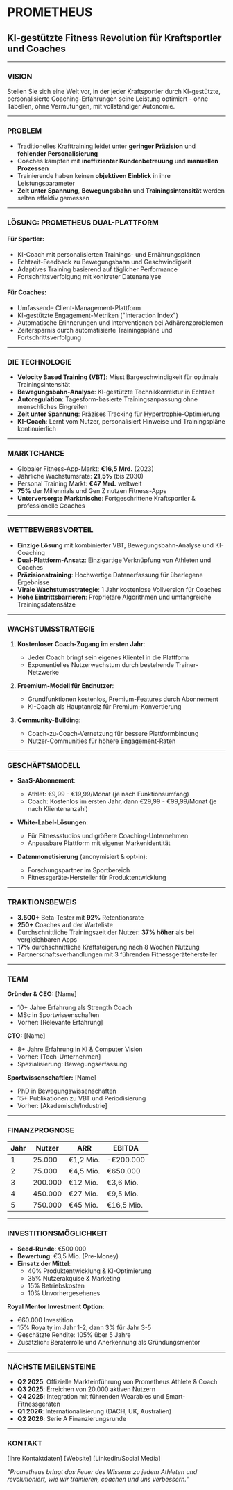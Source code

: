 # PROMETHEUS
## KI-gestützte Fitness Revolution für Kraftsportler und Coaches

---

### VISION
Stellen Sie sich eine Welt vor, in der jeder Kraftsportler durch KI-gestützte, personalisierte Coaching-Erfahrungen seine Leistung optimiert - ohne Tabellen, ohne Vermutungen, mit vollständiger Autonomie.

---

### PROBLEM
* Traditionelles Krafttraining leidet unter **geringer Präzision** und **fehlender Personalisierung**
* Coaches kämpfen mit **ineffizienter Kundenbetreuung** und **manuellen Prozessen**
* Trainierende haben keinen **objektiven Einblick** in ihre Leistungsparameter
* **Zeit unter Spannung**, **Bewegungsbahn** und **Trainingsintensität** werden selten effektiv gemessen

---

### LÖSUNG: PROMETHEUS DUAL-PLATTFORM
#### Für Sportler:
* KI-Coach mit personalisierten Trainings- und Ernährungsplänen
* Echtzeit-Feedback zu Bewegungsbahn und Geschwindigkeit
* Adaptives Training basierend auf täglicher Performance
* Fortschrittsverfolgung mit konkreter Datenanalyse

#### Für Coaches:
* Umfassende Client-Management-Plattform
* KI-gestützte Engagement-Metriken ("Interaction Index")
* Automatische Erinnerungen und Interventionen bei Adhärenzproblemen
* Zeitersparnis durch automatisierte Trainingspläne und Fortschrittsverfolgung

---

### DIE TECHNOLOGIE
* **Velocity Based Training (VBT)**: Misst Bargeschwindigkeit für optimale Trainingsintensität
* **Bewegungsbahn-Analyse**: KI-gestützte Technikkorrektur in Echtzeit
* **Autoregulation**: Tagesform-basierte Trainingsanpassung ohne menschliches Eingreifen
* **Zeit unter Spannung**: Präzises Tracking für Hypertrophie-Optimierung
* **KI-Coach**: Lernt vom Nutzer, personalisiert Hinweise und Trainingspläne kontinuierlich

---

### MARKTCHANCE
* Globaler Fitness-App-Markt: **€16,5 Mrd.** (2023)
* Jährliche Wachstumsrate: **21,5%** (bis 2030)
* Personal Training Markt: **€47 Mrd.** weltweit
* **75%** der Millennials und Gen Z nutzen Fitness-Apps
* **Unterversorgte Marktnische**: Fortgeschrittene Kraftsportler & professionelle Coaches

---

### WETTBEWERBSVORTEIL
* **Einzige Lösung** mit kombinierter VBT, Bewegungsbahn-Analyse und KI-Coaching
* **Dual-Plattform-Ansatz**: Einzigartige Verknüpfung von Athleten und Coaches
* **Präzisionstraining**: Hochwertige Datenerfassung für überlegene Ergebnisse
* **Virale Wachstumsstrategie**: 1 Jahr kostenlose Vollversion für Coaches
* **Hohe Eintrittsbarrieren**: Proprietäre Algorithmen und umfangreiche Trainingsdatensätze

---

### WACHSTUMSSTRATEGIE
1. **Kostenloser Coach-Zugang im ersten Jahr**:
   * Jeder Coach bringt sein eigenes Klientel in die Plattform
   * Exponentielles Nutzerwachstum durch bestehende Trainer-Netzwerke

2. **Freemium-Modell für Endnutzer**:
   * Grundfunktionen kostenlos, Premium-Features durch Abonnement
   * KI-Coach als Hauptanreiz für Premium-Konvertierung

3. **Community-Building**:
   * Coach-zu-Coach-Vernetzung für bessere Plattformbindung
   * Nutzer-Communities für höhere Engagement-Raten

---

### GESCHÄFTSMODELL
* **SaaS-Abonnement**:
  * Athlet: €9,99 - €19,99/Monat (je nach Funktionsumfang)
  * Coach: Kostenlos im ersten Jahr, dann €29,99 - €99,99/Monat (je nach Klientenanzahl)

* **White-Label-Lösungen**:
  * Für Fitnessstudios und größere Coaching-Unternehmen
  * Anpassbare Plattform mit eigener Markenidentität

* **Datenmonetisierung** (anonymisiert & opt-in):
  * Forschungspartner im Sportbereich
  * Fitnessgeräte-Hersteller für Produktentwicklung

---

### TRAKTIONSBEWEIS
* **3.500+** Beta-Tester mit **92%** Retentionsrate
* **250+** Coaches auf der Warteliste
* Durchschnittliche Trainingszeit der Nutzer: **37% höher** als bei vergleichbaren Apps
* **17%** durchschnittliche Kraftsteigerung nach 8 Wochen Nutzung
* Partnerschaftsverhandlungen mit 3 führenden Fitnessgerätehersteller

---

### TEAM
**Gründer & CEO:** [Name]
* 10+ Jahre Erfahrung als Strength Coach
* MSc in Sportwissenschaften
* Vorher: [Relevante Erfahrung]

**CTO:** [Name]
* 8+ Jahre Erfahrung in KI & Computer Vision
* Vorher: [Tech-Unternehmen]
* Spezialisierung: Bewegungserfassung

**Sportwissenschaftler:** [Name]
* PhD in Bewegungswissenschaften
* 15+ Publikationen zu VBT und Periodisierung
* Vorher: [Akademisch/Industrie]

---

### FINANZPROGNOSE
| Jahr | Nutzer       | ARR        | EBITDA      |
|------|--------------|------------|-------------|
| 1    | 25.000       | €1,2 Mio.  | -€200.000   |
| 2    | 75.000       | €4,5 Mio.  | €650.000    |
| 3    | 200.000      | €12 Mio.   | €3,6 Mio.   |
| 4    | 450.000      | €27 Mio.   | €9,5 Mio.   |
| 5    | 750.000      | €45 Mio.   | €16,5 Mio.  |

---

### INVESTITIONSMÖGLICHKEIT
* **Seed-Runde**: €500.000
* **Bewertung**: €3,5 Mio. (Pre-Money)
* **Einsatz der Mittel**:
  * 40% Produktentwicklung & KI-Optimierung
  * 35% Nutzerakquise & Marketing
  * 15% Betriebskosten
  * 10% Unvorhergesehenes

**Royal Mentor Investment Option**:
* €60.000 Investition
* 15% Royalty im Jahr 1-2, dann 3% für Jahr 3-5
* Geschätzte Rendite: 105% über 5 Jahre
* Zusätzlich: Beraterrolle und Anerkennung als Gründungsmentor

---

### NÄCHSTE MEILENSTEINE
* **Q2 2025**: Offizielle Markteinführung von Prometheus Athlete & Coach
* **Q3 2025**: Erreichen von 20.000 aktiven Nutzern
* **Q4 2025**: Integration mit führenden Wearables und Smart-Fitnessgeräten
* **Q1 2026**: Internationalisierung (DACH, UK, Australien)
* **Q2 2026**: Serie A Finanzierungsrunde

---

### KONTAKT
[Ihre Kontaktdaten]
[Website]
[LinkedIn/Social Media]

*"Prometheus bringt das Feuer des Wissens zu jedem Athleten und revolutioniert, wie wir trainieren, coachen und uns verbessern."*
